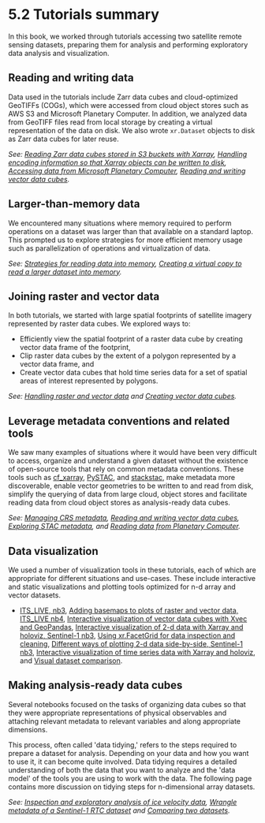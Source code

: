 # 5.2 Tutorials summary

In this book, we worked through tutorials accessing two satellite remote sensing datasets, preparing them for analysis and performing exploratory data analysis and visualization. 

## Reading and writing data
Data used in the tutorials include Zarr data cubes and cloud-optimized GeoTIFFs (COGs), which were accessed from cloud object stores such as AWS S3 and Microsoft Planetary Computer. In addition, we analyzed data from GeoTIFF files read from local storage by creating a virtual representation of the data on disk. We also wrote `xr.Dataset` objects to disk as Zarr data cubes for later reuse. 

*See: [Reading Zarr data cubes stored in S3 buckets with Xarray](../itslive/nbs/1_accessing_itslive_s3_data.ipynb), [Handling encoding information so that Xarray objects can be written to disk](../itslive/nbs/3_combining_raster_vector_data.ipynb), [Accessing data from Microsoft Planetary Computer](../sentinel1/nbs/4_read_pc_data.ipynb), [Reading and writing vector data cubes](../itslive/nbs/5_exploratory_data_analysis_group.ipynb).*

## Larger-than-memory data
We encountered many situations where memory required to perform operations on a dataset was larger than that available on a standard laptop. This prompted us to explore strategies for more efficient memory usage such as parallelization of operations and virtualization of data.

*See: [Strategies for reading data into memory](../itslive/nbs/2_larger_than_memory_data.ipynb), [Creating a virtual copy to read a larger dataset into memory](../sentinel1/nbs/1_read_asf_data.ipynb).*

## Joining raster and vector data 

In both tutorials, we started with large spatial footprints of satellite imagery represented by raster data cubes. We explored ways to:
- Efficiently view the spatial footprint of a raster data cube by creating vector data frame of the footprint,
- Clip raster data cubes by the extent of a polygon represented by a vector data frame, and
- Create vector data cubes that hold time series data for a set of spatial areas of interest represented by polygons.

*See: [Handling raster and vector data](../itslive/nbs/3_combining_raster_vector_data.ipynb) and [Creating vector data cubes](../itslive/nbs/5_exploratory_data_analysis_group.ipynb).*

## Leverage metadata conventions and related tools
We saw many examples of situations where it would have been very difficult to access, organize and understand a given dataset without the existence of open-source tools that rely on common metadata conventions. These tools such as [cf_xarray](https://cf-xarray.readthedocs.io/), [PySTAC](https://pystac.readthedocs.io/), and [stackstac](https://stackstac.readthedocs.io/), make metadata more discoverable, enable vector geometries to be written to and read from disk, simplify the querying of data from large cloud, object stores and facilitate reading data from cloud object stores as analysis-ready data cubes. 

*See: [Managing CRS metadata](../itslive/nbs/3_combining_raster_vector_data.ipynb), [Reading and writing vector data cubes](../itslive/nbs/4_exploratory_data_analysis_single.ipynb), [Exploring STAC metadata](../sentinel1/nbs/4_read_pc_data.ipynb), and [Reading data from Planetary Computer](../sentinel1/nbs/4_read_pc_data.ipynb).*

## Data visualization
We used a number of visualization tools in these tutorials, each of which are appropriate for different situations and use-cases. These include interactive and static visualizations and plotting tools optimized for n-d array and vector datasets. 

- [ITS_LIVE, nb3](https://e-marshall.github.io/cloud-open-source-geospatial-datacube-workflows/itslive/nbs/3_combining_raster_vector_data.html#crop-vector-data-to-spatial-extent-of-raster-data), [Adding basemaps to plots of raster and vector data, ITS_LIVE nb4](https://e-marshall.github.io/cloud-open-source-geospatial-datacube-workflows/itslive/nbs/4_exploratory_data_analysis_single.html#load-raster-data-and-visualize-with-vector-data), [Interactive visualization of vector data cubes with Xvec and GeoPandas](https://e-marshall.github.io/cloud-open-source-geospatial-datacube-workflows/itslive/nbs/5_exploratory_data_analysis_group.html#visualize-velocity-data), [Interactive visualization of 2-d data with Xarray and holoviz, Sentinel-1 nb3](https://e-marshall.github.io/cloud-open-source-geospatial-datacube-workflows/sentinel1/nbs/3_asf_exploratory_analysis.html#interactive-visualization-of-layover-shadow-maps), [Using xr.FacetGrid for data inspection and cleaning](https://e-marshall.github.io/cloud-open-source-geospatial-datacube-workflows/sentinel1/nbs/3_asf_exploratory_analysis.html#d-duplicate-time-steps), [Different ways of plotting 2-d data side-by-side, Sentinel-1 nb3](https://e-marshall.github.io/cloud-open-source-geospatial-datacube-workflows/sentinel1/nbs/3_asf_exploratory_analysis.html#f-data-visualization), [Interactive visualization of time series data with Xarray and holoviz](https://e-marshall.github.io/cloud-open-source-geospatial-datacube-workflows/sentinel1/nbs/3_asf_exploratory_analysis.html#backscatter-time-series), and [Visual dataset comparison](https://e-marshall.github.io/cloud-open-source-geospatial-datacube-workflows/sentinel1/nbs/5_comparing_s1_rtc_datasets.html#d-visualize-comparisons).

## Making analysis-ready data cubes
Several notebooks focused on the tasks of organizing data cubes so that they were appropriate representations of physical observables and attaching relevant metadata to relevant variables and along appropriate dimensions.

This process, often called 'data tidying,' refers to the steps required to prepare a dataset for analysis. Depending on your data and how you want to use it, it can become quite involved. Data tidying requires a detailed understanding of both the data that you want to analyze and the 'data model' of the tools you are using to work with the data. The following page contains more discussion on tidying steps for n-dimensional array datasets.


*See: [Inspection and exploratory analysis of ice velocity data](../itslive/nbs/4_exploratory_data_analysis_single.ipynb), [Wrangle metadata of a Sentinel-1 RTC dataset](../sentinel1/nbs/2_wrangle_metadata.ipynb) and [Comparing two datasets](../sentinel1/nbs/5_comparing_s1_rtc_datasets.ipynb).*


